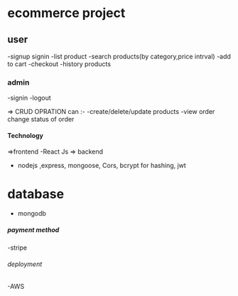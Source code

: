 # ecommerce project

## user 
-signup
signin
-list product
-search products(by category,price intrval)
-add to cart 
-checkout
-history products

### admin

-signin 
-logout

=> CRUD OPRATION can :-
-create/delete/update products
-view order
change status of order

#### Technology
=>frontend -React Js 
=> backend    
- nodejs ,express,
  mongoose,
Cors, bcrypt for hashing, jwt
# database 
- mongodb
##### payment method
 -stripe
###### deployment
-AWS
